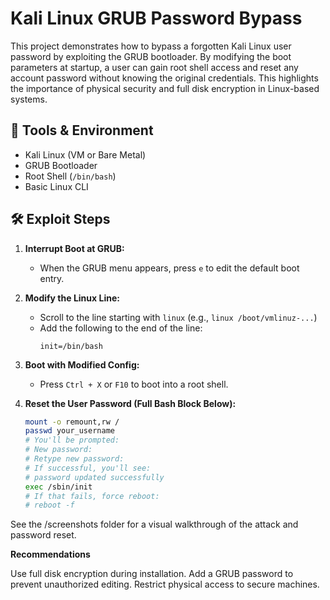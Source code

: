 # Kali Linux GRUB Password Bypass

This project demonstrates how to bypass a forgotten Kali Linux user password by exploiting the GRUB bootloader. By modifying the boot parameters at startup, a user can gain root shell access and reset any account password without knowing the original credentials. This highlights the importance of physical security and full disk encryption in Linux-based systems.

## 🔧 Tools & Environment
- Kali Linux (VM or Bare Metal)
- GRUB Bootloader
- Root Shell (`/bin/bash`)
- Basic Linux CLI

## 🛠️ Exploit Steps

1. **Interrupt Boot at GRUB:**
   - When the GRUB menu appears, press `e` to edit the default boot entry.

2. **Modify the Linux Line:**
   - Scroll to the line starting with `linux` (e.g., `linux /boot/vmlinuz-...`)
   - Add the following to the end of the line:
     ```
     init=/bin/bash
     ```

3. **Boot with Modified Config:**
   - Press `Ctrl + X` or `F10` to boot into a root shell.

4. **Reset the User Password (Full Bash Block Below):**
   ```bash
   mount -o remount,rw /
   passwd your_username
   # You'll be prompted:
   # New password:
   # Retype new password:
   # If successful, you'll see:
   # password updated successfully
   exec /sbin/init
   # If that fails, force reboot:
   # reboot -f

See the /screenshots folder for a visual walkthrough of the attack and password reset.

**Recommendations**

Use full disk encryption during installation.
Add a GRUB password to prevent unauthorized editing.
Restrict physical access to secure machines.

